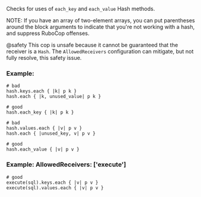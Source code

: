 Checks for uses of `each_key` and `each_value` Hash methods.

NOTE: If you have an array of two-element arrays, you can put
    parentheses around the block arguments to indicate that you're not
    working with a hash, and suppress RuboCop offenses.

@safety
    This cop is unsafe because it cannot be guaranteed that the receiver
    is a `Hash`. The `AllowedReceivers` configuration can mitigate,
    but not fully resolve, this safety issue.

### Example:
    # bad
    hash.keys.each { |k| p k }
    hash.each { |k, unused_value| p k }

    # good
    hash.each_key { |k| p k }

    # bad
    hash.values.each { |v| p v }
    hash.each { |unused_key, v| p v }

    # good
    hash.each_value { |v| p v }

### Example: AllowedReceivers: ['execute']
    # good
    execute(sql).keys.each { |v| p v }
    execute(sql).values.each { |v| p v }